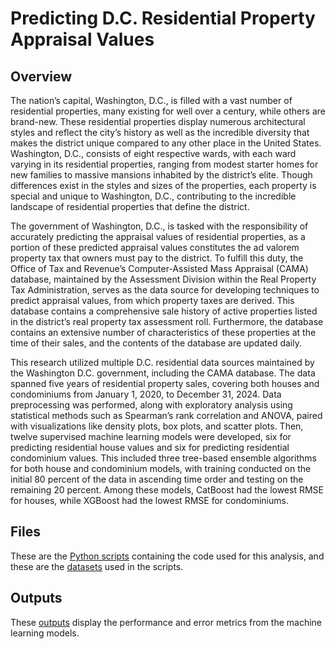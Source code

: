 # Predicting D.C. Residential Property Appraisal Values

## Overview
The nation’s capital, Washington, D.C., is filled with a vast number of residential properties, many existing for well over a century, while others are brand-new. These residential properties display numerous architectural styles and reflect the city’s history as well as the incredible diversity that makes the district unique compared to any other place in the United States. Washington, D.C., consists of eight respective wards, with each ward varying in its residential properties, ranging from modest starter homes for new families to massive mansions inhabited by the district’s elite. Though differences exist in the styles and sizes of the properties, each property is special and unique to Washington, D.C., contributing to the incredible landscape of residential properties that define the district.

The government of Washington, D.C., is tasked with the responsibility of accurately predicting the appraisal values of residential properties, as a portion of these predicted appraisal values constitutes the ad valorem property tax that owners must pay to the district. To fulfill this duty, the Office of Tax and Revenue’s Computer-Assisted Mass Appraisal (CAMA) database, maintained by the Assessment Division within the Real Property Tax Administration, serves as the data source for developing techniques to predict appraisal values, from which property taxes are derived. This database contains a comprehensive sale history of active properties listed in the district’s real property tax assessment roll. Furthermore, the database contains an extensive number of characteristics of these properties at the time of their sales, and the contents of the database are updated daily.

This research utilized multiple D.C. residential data sources maintained by the Washington D.C. government, including the CAMA database. The data spanned five years of residential property sales, covering both houses and condominiums from January 1, 2020, to December 31, 2024. Data preprocessing was performed, along with exploratory analysis using statistical methods such as Spearman’s rank correlation and ANOVA, paired with visualizations like density plots, box plots, and scatter plots. Then, twelve supervised machine learning models were developed, six for predicting residential house values and six for predicting residential condominium values. This included three tree-based ensemble algorithms for both house and condominium models, with training conducted on the initial 80 percent of the data in ascending time order and testing on the remaining 20 percent. Among these models, CatBoost had the lowest RMSE for houses, while XGBoost had the lowest RMSE for condominiums.

## Files
These are the [Python scripts](https://github.com/AlexZak135/DC-Residential-Property-Appraisals/tree/main/Code) containing the code used for this analysis, and these are the [datasets](https://github.com/AlexZak135/DC-Residential-Property-Appraisals/tree/main/Data) used in the scripts.

## Outputs
These [outputs](https://github.com/AlexZak135/DC-Residential-Property-Appraisals/tree/main/Outputs) display the performance and error metrics from the machine learning models.
